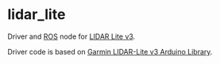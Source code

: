 # lidar_lite

Driver and [ROS](http://ros.org) node for [LIDAR Lite v3](https://buy.garmin.com/en-US/US/oem/sensors-and-boards/lidar-lite-v3/prod557294.html).

Driver code is based on [Garmin LIDAR-Lite v3 Arduino Library](https://github.com/garmin/LIDARLite_v3_Arduino_Library).